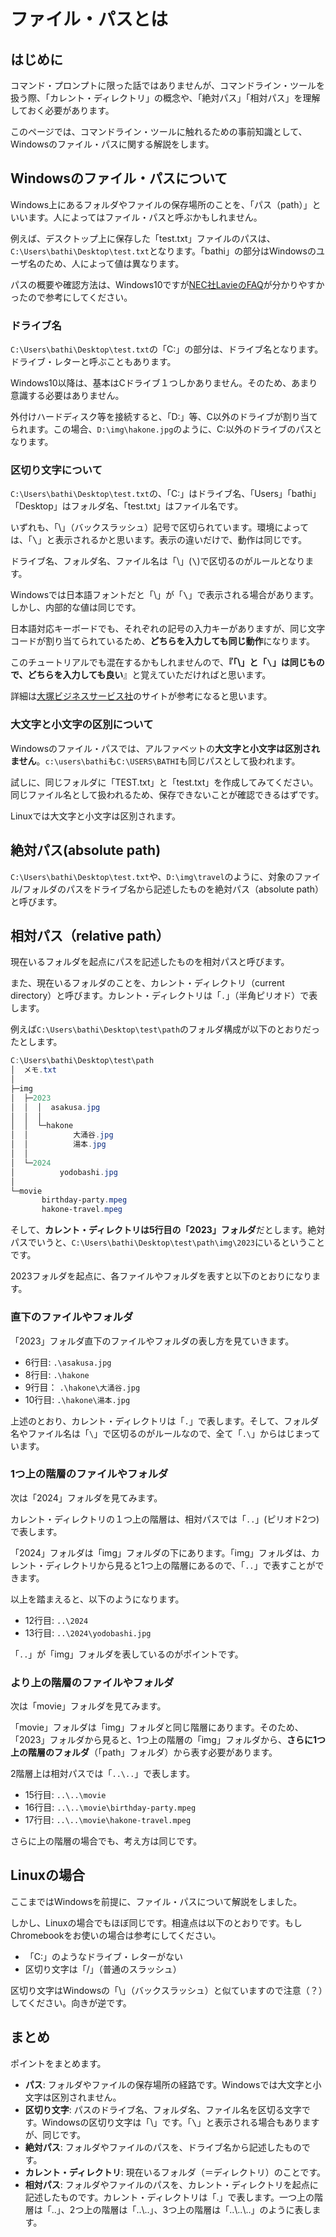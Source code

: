 # ファイル・パスとは

<h2 id="start">はじめに</h2>

コマンド・プロンプトに限った話ではありませんが、コマンドライン・ツールを扱う際、「カレント・ディレクトリ」の概念や、「絶対パス」「相対パス」を理解しておく必要があります。

このページでは、コマンドライン・ツールに触れるための事前知識として、Windowsのファイル・パスに関する解説をします。

<h2 id="path">Windowsのファイル・パスについて</h2>

Windows上にあるフォルダやファイルの保存場所のことを、「パス（path）」といいます。人によってはファイル・パスと呼ぶかもしれません。

例えば、デスクトップ上に保存した「test.txt」ファイルのパスは、```C:\Users\bathi\Desktop\test.txt```となります。「bathi」の部分はWindowsのユーザ名のため、人によって値は異なります。

パスの概要や確認方法は、Windows10ですが[NEC社LavieのFAQ](https://faq.nec-lavie.jp/qasearch/1007/app/servlet/relatedqa?QID=020862)が分かりやすかったので参考にしてください。

<h3 id="path-drive">ドライブ名</h3>

```C:\Users\bathi\Desktop\test.txt```の「C:」の部分は、ドライブ名となります。ドライブ・レターと呼ぶこともあります。

Windows10以降は、基本はCドライブ１つしかありません。そのため、あまり意識する必要はありません。

<div class="regard">
<p>
外付けハードディスク等を接続すると、「D:」等、C以外のドライブが割り当てられます。この場合、<code>D:\img\hakone.jpg</code>のように、C:以外のドライブのパスとなります。
</p>
</div>

<h3 id="path-delimiter">区切り文字について</h3>

```C:\Users\bathi\Desktop\test.txt```の、「C:」はドライブ名、「Users」「bathi」「Desktop」はフォルダ名、「test.txt」はファイル名です。

いずれも、「\」（バックスラッシュ）記号で区切られています。環境によっては、「<span style="font-family:monospace,sans serif">\\</span>」と表示されるかと思います。表示の違いだけで、動作は同じです。

ドライブ名、フォルダ名、ファイル名は「\」(<span style="font-family:monospace,sans serif">\\</span>)で区切るのがルールとなります。

<div class="regard">
<p>
Windowsでは日本語フォントだと「\」が「<span style="font-family:monospace,sans serif">\</span>」で表示される場合があります。しかし、内部的な値は同じです。
</p>
<p>
日本語対応キーボードでも、それぞれの記号の入力キーがありますが、同じ文字コードが割り当てられているため、<b>どちらを入力しても同じ動作</b>になります。
</p>
<p>このチュートリアルでも混在するかもしれませんので、<b>『「\」と「<span style="font-family:monospace,sans serif">\</span>」は同じもので、どちらを入力しても良い</b>』と覚えていただければと思います。</p>
<p>
詳細は<a href="https://www.otsuka-bs.co.jp/web-creation/blog/archive/20230807-01.html">大塚ビジネスサービス社</a>のサイトが参考になると思います。
</p>
</div>

<h3 id="upper-lower-case">大文字と小文字の区別について</h3>

Windowsのファイル・パスでは、アルファベットの**大文字と小文字は区別されません**。```c:\users\bathi```も```C:\USERS\BATHI```も同じパスとして扱われます。

試しに、同じフォルダに「TEST.txt」と「test.txt」を作成してみてください。同じファイル名として扱われるため、保存できないことが確認できるはずです。

<div class="regard">
<p>
Linuxでは大文字と小文字は区別されます。
</p>
</div>

<h2 id="path-absolute">絶対パス(absolute path)</h2>

```C:\Users\bathi\Desktop\test.txt```や、```D:\img\travel```のように、対象のファイル/フォルダのパスをドライブ名から記述したものを<span class="hl">絶対パス（absolute path）</span>と呼びます。

<h2 id="path-relative">相対パス（relative path）</h2>

現在いるフォルダを起点にパスを記述したものを<span class="hl">相対パス</span>と呼びます。

また、現在いるフォルダのことを、<span class="hl">カレント・ディレクトリ（current directory）</span>と呼びます。カレント・ディレクトリは「```.```」（半角ピリオド）で表します。

例えば```C:\Users\bathi\Desktop\test\path```のフォルダ構成が以下のとおりだったとします。

```powershell {5} showLineNumbers
C:\Users\bathi\Desktop\test\path
│  メモ.txt
│
├─img
│  ├─2023
│  │  │  asakusa.jpg
│  │  │
│  │  └─hakone
│  │          大涌谷.jpg
│  │          湯本.jpg
│  │
│  └─2024
│          yodobashi.jpg
│
└─movie
       birthday-party.mpeg
       hakone-travel.mpeg
```

そして、**カレント・ディレクトリは5行目の「2023」フォルダ**だとします。絶対パスでいうと、```C:\Users\bathi\Desktop\test\path\img\2023```にいるということです。

2023フォルダを起点に、各ファイルやフォルダを表すと以下のとおりになります。

<h3 id="same-folder">直下のファイルやフォルダ</h3>

「2023」フォルダ直下のファイルやフォルダの表し方を見ていきます。

- 6行目:  ```.\asakusa.jpg```
- 8行目: ```.\hakone```
- 9行目： ```.\hakone\大涌谷.jpg```
- 10行目: ```.\hakone\湯本.jpg```

上述のとおり、カレント・ディレクトリは「```.```」で表します。そして、フォルダ名やファイル名は「```\```」で区切るのがルールなので、全て「```.\```」からはじまっています。

<h3 id="one-above">1つ上の階層のファイルやフォルダ</h3>

次は「2024」フォルダを見てみます。

カレント・ディレクトリの１つ上の階層は、相対パスでは「```..```」(ピリオド2つ)で表します。

「2024」フォルダは「img」フォルダの下にあります。「img」フォルダは、カレント・ディレクトリから見ると1つ上の階層にあるので、「```..```」で表すことができます。

以上を踏まえると、以下のようになります。

- 12行目: ```..\2024```
- 13行目: ```..\2024\yodobashi.jpg```

「```..```」が「img」フォルダを表しているのがポイントです。

<h3 id="higher-above">より上の階層のファイルやフォルダ</h3>

次は「movie」フォルダを見てみます。

「movie」フォルダは「img」フォルダと同じ階層にあります。そのため、「2023」フォルダから見ると、1つ上の階層の「img」フォルダから、**さらに1つ上の階層のフォルダ**（「path」フォルダ）から表す必要があります。

2階層上は相対パスでは「```..\..```」で表します。

- 15行目: ```..\..\movie```
- 16行目: ```..\..\movie\birthday-party.mpeg```
- 17行目: ```..\..\movie\hakone-travel.mpeg```

さらに上の階層の場合でも、考え方は同じです。

<h2 id="linux">Linuxの場合</h2>

ここまではWindowsを前提に、ファイル・パスについて解説をしました。

しかし、Linuxの場合でもほぼ同じです。相違点は以下のとおりです。もしChromebookをお使いの場合は参考にしてください。

- 「C:」のようなドライブ・レターがない
- 区切り文字は「/」（普通のスラッシュ）

区切り文字はWindowsの「\」（バックスラッシュ）と似ていますので注意（？）してください。向きが逆です。

<h2 id="summary">まとめ</h2>

ポイントをまとめます。

<div class="point">
<ul>
  <li><b>パス</b>: フォルダやファイルの保存場所の経路です。Windowsでは大文字と小文字は区別されません。</li>
  <li><b>区切り文字</b>: パスのドライブ名、フォルダ名、ファイル名を区切る文字です。Windowsの区切り文字は「\」です。<span style="font-family:monospace,sans serif">「\」</span>と表示される場合もありますが、同じです。</li>
  <li><b>絶対パス</b>: フォルダやファイルのパスを、ドライブ名から記述したものです。</li>
  <li><b>カレント・ディレクトリ</b>: 現在いるフォルダ（＝ディレクトリ）のことです。</li>
  <li><b>相対パス</b>: フォルダやファイルのパスを、カレント・ディレクトリを起点に記述したものです。カレント・ディレクトリは「.」で表します。一つ上の階層は「..」、2つ上の階層は「..\..」、3つ上の階層は「..\..\..」のように表します。</li>
</ul>
</div>